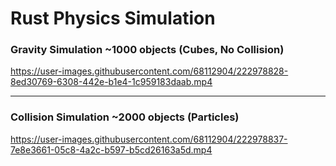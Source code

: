 # Rust Physics Simulation


### Gravity Simulation ~1000 objects (Cubes, No Collision)
https://user-images.githubusercontent.com/68112904/222978828-8ed30769-6308-442e-b1e4-1c959183daab.mp4

___

### Collision Simulation ~2000 objects (Particles)
https://user-images.githubusercontent.com/68112904/222978837-7e8e3661-05c8-4a2c-b597-b5cd26163a5d.mp4

